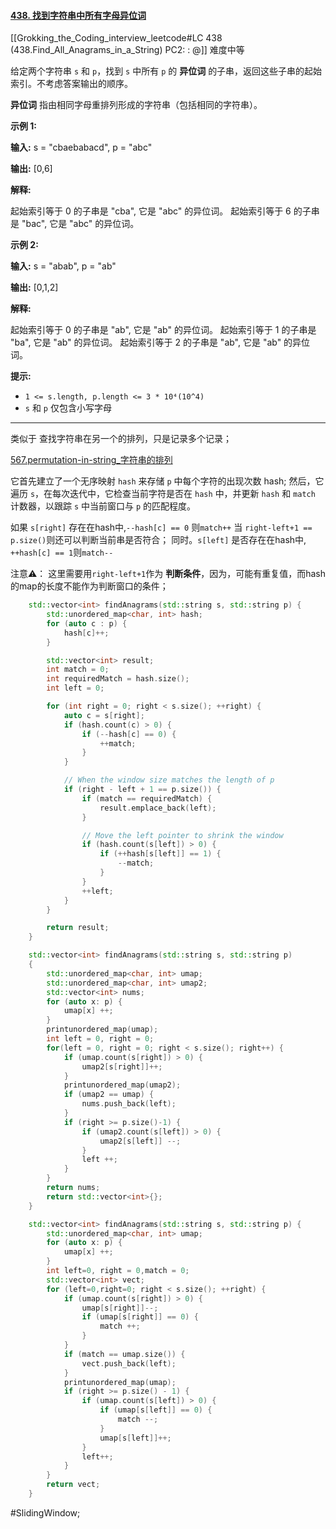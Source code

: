 #### [438. 找到字符串中所有字母异位词](https://leetcode.cn/problems/find-all-anagrams-in-a-string/)
[[Grokking_the_Coding_interview_leetcode#LC 438 (438.Find_All_Anagrams_in_a_String) PC2: : @]]
难度中等

给定两个字符串 `s` 和 `p`，找到 `s` 中所有 `p` 的 **异位词** 的子串，返回这些子串的起始索引。不考虑答案输出的顺序。

**异位词** 指由相同字母重排列形成的字符串（包括相同的字符串）。

**示例 1:**

**输入:** s = "cbaebabacd", p = "abc"

**输出:** [0,6]

**解释:**

起始索引等于 0 的子串是 "cba", 它是 "abc" 的异位词。
起始索引等于 6 的子串是 "bac", 它是 "abc" 的异位词。

 **示例 2:**

**输入:** s = "abab", p = "ab"

**输出:** [0,1,2]

**解释:**

起始索引等于 0 的子串是 "ab", 它是 "ab" 的异位词。
起始索引等于 1 的子串是 "ba", 它是 "ab" 的异位词。
起始索引等于 2 的子串是 "ab", 它是 "ab" 的异位词。

**提示:**

-   `1 <= s.length, p.length <= 3 * 10⁴(10^4)`
-   `s` 和 `p` 仅包含小写字母
---- ----
类似于 查找字符串在另一个的排列，只是记录多个记录；

[567.permutation-in-string_字符串的排列](<leetcode/567.permutation-in-string_字符串的排列.md>)

它首先建立了一个无序映射 `hash` 来存储 `p` 中每个字符的出现次数 hash;
然后，它遍历 `s`，在每次迭代中，它检查当前字符是否在 `hash` 中，并更新 `hash` 和 `match` 计数器，以跟踪 `s` 中当前窗口与 `p` 的匹配程度。

如果 `s[right]` 存在在hash中,`--hash[c] == 0` 则`match++`
当 `right-left+1 == p.size()`则还可以判断当前串是否符合；
同时。`s[left]` 是否存在在hash中, `++hash[c] == 1`则`match--`

注意⚠️： 这里需要用`right-left+1`作为 **判断条件**，因为，可能有重复值，而hash的map的长度不能作为判断窗口的条件；

```cpp
    std::vector<int> findAnagrams(std::string s, std::string p) {
        std::unordered_map<char, int> hash;
        for (auto c : p) {
            hash[c]++;
        }

        std::vector<int> result;
        int match = 0;
        int requiredMatch = hash.size();
        int left = 0;

        for (int right = 0; right < s.size(); ++right) {
            auto c = s[right];
            if (hash.count(c) > 0) {
                if (--hash[c] == 0) {
                    ++match;
                }
            }

            // When the window size matches the length of p
            if (right - left + 1 == p.size()) {
                if (match == requiredMatch) {
                    result.emplace_back(left);
                }

                // Move the left pointer to shrink the window
                if (hash.count(s[left]) > 0) {
                    if (++hash[s[left]] == 1) {
                        --match;
                    }
                }
                ++left;
            }
        }

        return result;
    }
```

```cpp
    std::vector<int> findAnagrams(std::string s, std::string p)
    {
        std::unordered_map<char, int> umap;
        std::unordered_map<char, int> umap2;
        std::vector<int> nums;
        for (auto x: p) {
            umap[x] ++;
        }
        printunordered_map(umap);
        int left = 0, right = 0;
        for(left = 0, right = 0; right < s.size(); right++) {
            if (umap.count(s[right]) > 0) {
                umap2[s[right]]++;
            }
            printunordered_map(umap2);
            if (umap2 == umap) {
                nums.push_back(left);
            }
            if (right >= p.size()-1) {
                if (umap2.count(s[left]) > 0) {
                    umap2[s[left]] --;
                }
                left ++;
            }
        }
        return nums;
        return std::vector<int>{};
    }
```


```cpp
    std::vector<int> findAnagrams(std::string s, std::string p) {
        std::unordered_map<char, int> umap;
        for (auto x: p) {
            umap[x] ++;
        }
        int left=0, right = 0,match = 0;
        std::vector<int> vect;
        for (left=0,right=0; right < s.size(); ++right) {
            if (umap.count(s[right]) > 0) {
                umap[s[right]]--;
                if (umap[s[right]] == 0) {
                    match ++;
                }
            }
            if (match == umap.size()) {
                vect.push_back(left);
            }
            printunordered_map(umap);
            if (right >= p.size() - 1) {
                if (umap.count(s[left]) > 0) {
                    if (umap[s[left]] == 0) {
                        match --;
                    }
                    umap[s[left]]++;
                }
                left++;
            }
        }
        return vect;
    }
```

#SlidingWindow;
